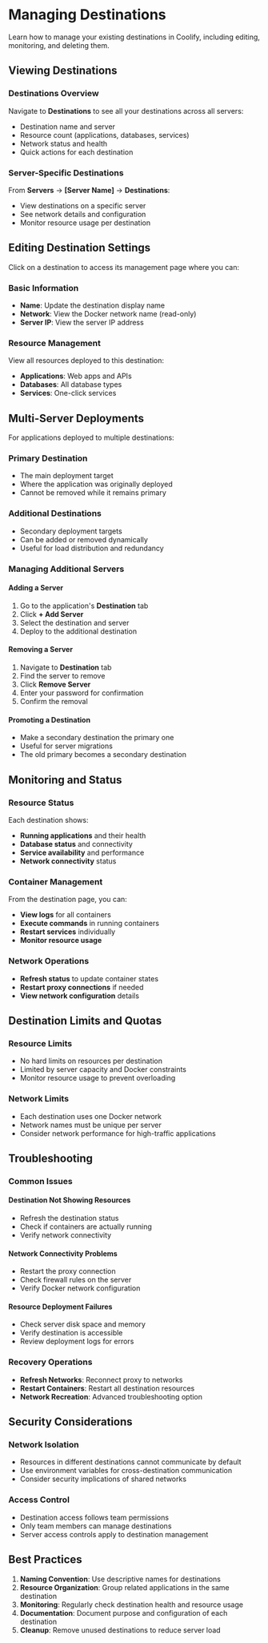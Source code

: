 # Managing Destinations

Learn how to manage your existing destinations in Coolify, including editing, monitoring, and deleting them.

## Viewing Destinations

### Destinations Overview
Navigate to **Destinations** to see all your destinations across all servers:
- Destination name and server
- Resource count (applications, databases, services)
- Network status and health
- Quick actions for each destination

<ZoomableImage src="/images/destinations/destinations-overview.webp" />

### Server-Specific Destinations
From **Servers** → **[Server Name]** → **Destinations**:
- View destinations on a specific server
- See network details and configuration
- Monitor resource usage per destination

## Editing Destination Settings

Click on a destination to access its management page where you can:

### Basic Information
- **Name**: Update the destination display name
- **Network**: View the Docker network name (read-only)
- **Server IP**: View the server IP address

### Resource Management
View all resources deployed to this destination:
- **Applications**: Web apps and APIs
- **Databases**: All database types
- **Services**: One-click services

<ZoomableImage src="/images/destinations/destination-resources.webp" />

## Multi-Server Deployments

For applications deployed to multiple destinations:

### Primary Destination
- The main deployment target
- Where the application was originally deployed
- Cannot be removed while it remains primary

### Additional Destinations
- Secondary deployment targets
- Can be added or removed dynamically
- Useful for load distribution and redundancy

### Managing Additional Servers

#### Adding a Server
1. Go to the application's **Destination** tab
2. Click **+ Add Server** 
3. Select the destination and server
4. Deploy to the additional destination

#### Removing a Server
1. Navigate to **Destination** tab
2. Find the server to remove
3. Click **Remove Server**
4. Enter your password for confirmation
5. Confirm the removal

#### Promoting a Destination
- Make a secondary destination the primary one
- Useful for server migrations
- The old primary becomes a secondary destination

<ZoomableImage src="/images/destinations/multi-server-management.webp" />

## Monitoring and Status

### Resource Status
Each destination shows:
- **Running applications** and their health
- **Database status** and connectivity
- **Service availability** and performance
- **Network connectivity** status

### Container Management
From the destination page, you can:
- **View logs** for all containers
- **Execute commands** in running containers
- **Restart services** individually
- **Monitor resource usage**

### Network Operations
- **Refresh status** to update container states
- **Restart proxy connections** if needed
- **View network configuration** details

## Destination Limits and Quotas

### Resource Limits
- No hard limits on resources per destination
- Limited by server capacity and Docker constraints
- Monitor resource usage to prevent overloading

### Network Limits
- Each destination uses one Docker network
- Network names must be unique per server
- Consider network performance for high-traffic applications

## Troubleshooting

### Common Issues

#### Destination Not Showing Resources
- Refresh the destination status
- Check if containers are actually running
- Verify network connectivity

#### Network Connectivity Problems
- Restart the proxy connection
- Check firewall rules on the server
- Verify Docker network configuration

#### Resource Deployment Failures
- Check server disk space and memory
- Verify destination is accessible
- Review deployment logs for errors

### Recovery Operations
- **Refresh Networks**: Reconnect proxy to networks
- **Restart Containers**: Restart all destination resources
- **Network Recreation**: Advanced troubleshooting option

## Security Considerations

### Network Isolation
- Resources in different destinations cannot communicate by default
- Use environment variables for cross-destination communication
- Consider security implications of shared networks

### Access Control
- Destination access follows team permissions
- Only team members can manage destinations
- Server access controls apply to destination management

## Best Practices

1. **Naming Convention**: Use descriptive names for destinations
2. **Resource Organization**: Group related applications in the same destination
3. **Monitoring**: Regularly check destination health and resource usage
4. **Documentation**: Document purpose and configuration of each destination
5. **Cleanup**: Remove unused destinations to reduce server load